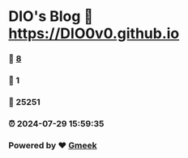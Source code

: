 # DIO's Blog :link: https://DIO0v0.github.io 
### :page_facing_up: [8](https://DIO0v0.github.io/tag.html) 
### :speech_balloon: 1 
### :hibiscus: 25251 
### :alarm_clock: 2024-07-29 15:59:35 
### Powered by :heart: [Gmeek](https://github.com/Meekdai/Gmeek)
